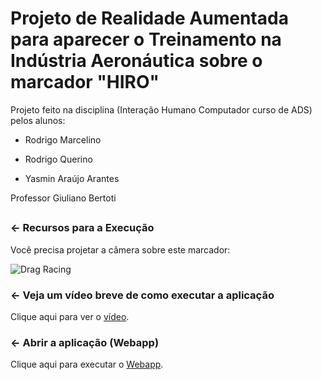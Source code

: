 # Projeto de Realidade Aumentada para aparecer o Treinamento na Indústria Aeronáutica sobre o marcador "HIRO" 

Projeto feito na disciplina (Interação Humano Computador curso de ADS) pelos alunos:

 - Rodrigo Marcelino

 - Rodrigo Querino

 - Yasmin Araújo Arantes

Professor Giuliano Bertoti


## 

### ← Recursos para a Execução

Você precisa projetar a câmera sobre este marcador:

![Drag Racing](https://jeromeetienne.github.io/AR.js/data/images/HIRO.jpg)

### ← Veja um vídeo breve de como executar a aplicação 

Clique aqui para ver o [vídeo]().

### ← Abrir a aplicação (Webapp)

Clique aqui para executar o [Webapp](https://ihc-2019.glitch.me/IHC.html).
